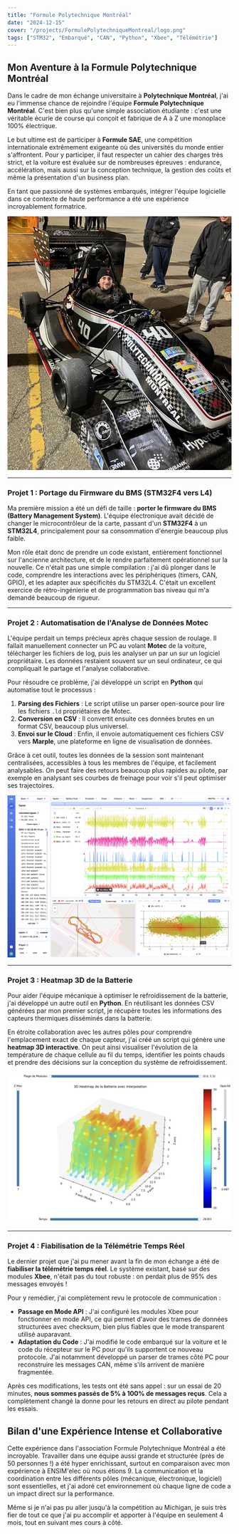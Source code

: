 ```yaml
---
title: "Formule Polytechnique Montréal"
date: "2024-12-15"
cover: "/projects/FormulePolytechniqueMontreal/logo.png"
tags: ["STM32", "Embarqué", "CAN", "Python", "Xbee", "Télémétrie"]
---
```


## Mon Aventure à la Formule Polytechnique Montréal

Dans le cadre de mon échange universitaire à **Polytechnique Montréal**, j'ai eu l'immense chance de rejoindre l'équipe **Formule Polytechnique Montréal**. C'est bien plus qu'une simple association étudiante : c'est une véritable écurie de course qui conçoit et fabrique de A à Z une monoplace 100% électrique.

Le but ultime est de participer à **Formule SAE**, une compétition internationale extrêmement exigeante où des universités du monde entier s'affrontent. Pour y participer, il faut respecter un cahier des charges très strict, et la voiture est évaluée sur de nombreuses épreuves : endurance, accélération, mais aussi sur la conception technique, la gestion des coûts et même la présentation d'un business plan.

En tant que passionné de systèmes embarqués, intégrer l'équipe logicielle dans ce contexte de haute performance a été une expérience incroyablement formatrice.

![Photo de moi dans le cockpit de la formule](/projects/FormulePolytechniqueMontreal/moiDansLaFormule.jpeg "Installation dans le cockpit pour une session de tests.")


---

### Projet 1 : Portage du Firmware du BMS (STM32F4 vers L4)

Ma première mission a été un défi de taille : **porter le firmware du BMS (Battery Management System)**. L'équipe électronique avait décidé de changer le microcontrôleur de la carte, passant d'un **STM32F4** à un **STM32L4**, principalement pour sa consommation d'énergie beaucoup plus faible.

Mon rôle était donc de prendre un code existant, entièrement fonctionnel sur l'ancienne architecture, et de le rendre parfaitement opérationnel sur la nouvelle. Ce n'était pas une simple compilation : j'ai dû plonger dans le code, comprendre les interactions avec les périphériques (timers, CAN, GPIO), et les adapter aux spécificités du STM32L4. C'était un excellent exercice de rétro-ingénierie et de programmation bas niveau qui m'a demandé beaucoup de rigueur.

---

### Projet 2 : Automatisation de l'Analyse de Données Motec

L'équipe perdait un temps précieux après chaque session de roulage. Il fallait manuellement connecter un PC au volant **Motec** de la voiture, télécharger les fichiers de log, puis les analyser un par un sur un logiciel propriétaire. Les données restaient souvent sur un seul ordinateur, ce qui compliquait le partage et l'analyse collaborative.

Pour résoudre ce problème, j'ai développé un script en **Python** qui automatise tout le processus :
1.  **Parsing des Fichiers** : Le script utilise un parser open-source pour lire les fichiers `.ld` propriétaires de Motec.
2.  **Conversion en CSV** : Il convertit ensuite ces données brutes en un format CSV, beaucoup plus universel.
3.  **Envoi sur le Cloud** : Enfin, il envoie automatiquement ces fichiers CSV vers **Marple**, une plateforme en ligne de visualisation de données.

Grâce à cet outil, toutes les données de la session sont maintenant centralisées, accessibles à tous les membres de l'équipe, et facilement analysables. On peut faire des retours beaucoup plus rapides au pilote, par exemple en analysant ses courbes de freinage pour voir s'il peut optimiser ses trajectoires.

![Visualisation des données de télémétrie sur Marple](/projects/FormulePolytechniqueMontreal/viualisationSurMarple.png "Exemple de dashboard sur Marple pour l'analyse post-course.")

---

### Projet 3 : Heatmap 3D de la Batterie

Pour aider l'équipe mécanique à optimiser le refroidissement de la batterie, j'ai développé un autre outil en **Python**. En réutilisant les données CSV générées par mon premier script, je récupère toutes les informations des capteurs thermiques disséminés dans la batterie.

En étroite collaboration avec les autres pôles pour comprendre l'emplacement exact de chaque capteur, j'ai créé un script qui génère une **heatmap 3D interactive**. On peut ainsi visualiser l'évolution de la température de chaque cellule au fil du temps, identifier les points chauds et prendre des décisions sur la conception du système de refroidissement.

![Heatmap 3D de la batterie en temps réel](/projects/FormulePolytechniqueMontreal/heatmap.png "Visualisation 3D des températures de la batterie, avec un slider pour naviguer dans le temps.")

---

### Projet 4 : Fiabilisation de la Télémétrie Temps Réel

Le dernier projet que j'ai pu mener avant la fin de mon échange a été de **fiabiliser la télémétrie temps réel**. Le système existant, basé sur des modules **Xbee**, n'était pas du tout robuste : on perdait plus de 95% des messages envoyés !

Pour y remédier, j'ai complètement revu le protocole de communication :
-   **Passage en Mode API** : J'ai configuré les modules Xbee pour fonctionner en mode API, ce qui permet d'avoir des trames de données structurées avec checksum, bien plus fiables que le mode transparent utilisé auparavant.
-   **Adaptation du Code** : J'ai modifié le code embarqué sur la voiture et le code du récepteur sur le PC pour qu'ils supportent ce nouveau protocole. J'ai notamment développé un parser de trames côté PC pour reconstruire les messages CAN, même s'ils arrivent de manière fragmentée.

Après ces modifications, les tests ont été sans appel : sur un essai de 20 minutes, **nous sommes passés de 5% à 100% de messages reçus**. Cela a complètement changé la donne pour les retours en direct au pilote pendant les essais.

## Bilan d'une Expérience Intense et Collaborative

Cette expérience dans l'association Formule Polytechnique Montréal a été incroyable. Travailler dans une équipe aussi grande et structurée (près de 50 personnes !) a été hyper enrichissant, surtout en comparaison avec mon expérience à ENSIM'elec où nous étions 9. La communication et la coordination entre les différents pôles (mécanique, électronique, logiciel) sont essentielles, et j'ai adoré cet environnement où chaque ligne de code a un impact direct sur la performance.

Même si je n'ai pas pu aller jusqu'à la compétition au Michigan, je suis très fier de tout ce que j'ai pu accomplir et apporter à l'équipe en seulement 4 mois, tout en suivant mes cours à côté.